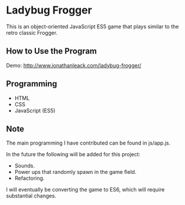 # Ladybug Frogger
This is an object-oriented JavaScript ES5 game that plays similar to the retro classic Frogger.

## How to Use the Program
Demo: http://www.jonathanleack.com/ladybug-frogger/

## Programming
* HTML
* CSS
* JavaScript (ES5)

## Note
The main programming I have contributed can be found in js/app.js.

In the future the following will be added for this project:

* Sounds.
* Power ups that randomly spawn in the game field.
* Refactoring.

I will eventually be converting the game to ES6, which will require substantial changes.